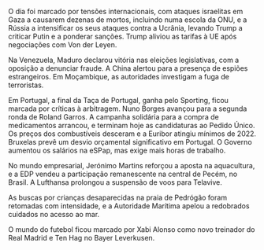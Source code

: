 O dia foi marcado por tensões internacionais, com ataques israelitas em Gaza a causarem dezenas de mortos, incluindo numa escola da ONU, e a Rússia a intensificar os seus ataques contra a Ucrânia, levando Trump a criticar Putin e a ponderar sanções. Trump aliviou as tarifas à UE após negociações com Von der Leyen.

Na Venezuela, Maduro declarou vitória nas eleições legislativas, com a oposição a denunciar fraude. A China alertou para a presença de espiões estrangeiros. Em Moçambique, as autoridades investigam a fuga de terroristas.

Em Portugal, a final da Taça de Portugal, ganha pelo Sporting, ficou marcada por críticas à arbitragem. Nuno Borges avançou para a segunda ronda de Roland Garros. A campanha solidária para a compra de medicamentos arrancou, e terminam hoje as candidaturas ao Pedido Único. Os preços dos combustíveis desceram e a Euribor atingiu mínimos de 2022. Bruxelas prevê um desvio orçamental significativo em Portugal. O Governo aumentou os salários na eSPap, mas exige mais horas de trabalho.

No mundo empresarial, Jerónimo Martins reforçou a aposta na aquacultura, e a EDP vendeu a participação remanescente na central de Pecém, no Brasil. A Lufthansa prolongou a suspensão de voos para Telavive.

As buscas por crianças desaparecidas na praia de Pedrógão foram retomadas com intensidade, e a Autoridade Marítima apelou a redobrados cuidados no acesso ao mar.

O mundo do futebol ficou marcado por Xabi Alonso como novo treinador do Real Madrid e Ten Hag no Bayer Leverkusen.